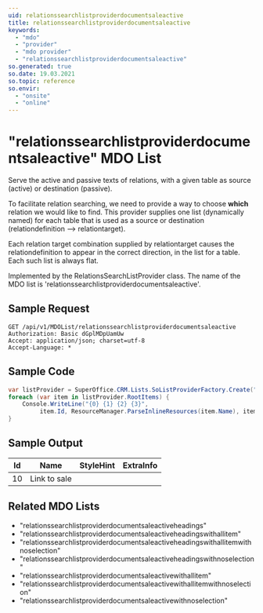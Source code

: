```yaml
---
uid: relationssearchlistproviderdocumentsaleactive
title: relationssearchlistproviderdocumentsaleactive
keywords:
  - "mdo"
  - "provider"
  - "mdo provider"
  - "relationssearchlistproviderdocumentsaleactive"
so.generated: true
so.date: 19.03.2021
so.topic: reference
so.envir:
  - "onsite"
  - "online"
---
```


# "relationssearchlistproviderdocumentsaleactive" MDO List
Serve the active and passive texts of relations, with a given table as source (active)
or destination (passive).

To facilitate relation searching, we need to provide a way to choose <b>which</b> relation we
would like to find. This provider supplies one list (dynamically named) for each table that
is used as a source or destination (relationdefinition --&gt; relationtarget).

Each relation target combination supplied by relationtarget causes the relationdefinition to
appear in the correct direction, in the list for a table. Each such list is always flat.

Implemented by the <see cref="T:SuperOffice.CRM.Lists.RelationsSearchListProvider">RelationsSearchListProvider</see> class.
The name of the MDO list is 'relationssearchlistproviderdocumentsaleactive'.




## Sample Request

```http!
GET /api/v1/MDOList/relationssearchlistproviderdocumentsaleactive
Authorization: Basic dGplMDpUamUw
Accept: application/json; charset=utf-8
Accept-Language: *

```

## Sample Code
```cs
var listProvider = SuperOffice.CRM.Lists.SoListProviderFactory.Create("relationssearchlistproviderdocumentsaleactive", forceFlatList: true);
foreach (var item in listProvider.RootItems) {
    Console.WriteLine("{0} {1} {2} {3}", 
         item.Id, ResourceManager.ParseInlineResources(item.Name), item.StyleHint, item.ExtraInfo);
}
```

## Sample Output

|Id   | Name  |StyleHint|ExtraInfo |
| --- | ----- | ------- | -------- |
|10|Link to sale|||


## Related MDO Lists

* "relationssearchlistproviderdocumentsaleactiveheadings"
* "relationssearchlistproviderdocumentsaleactiveheadingswithallitem"
* "relationssearchlistproviderdocumentsaleactiveheadingswithallitemwithnoselection"
* "relationssearchlistproviderdocumentsaleactiveheadingswithnoselection"
* "relationssearchlistproviderdocumentsaleactivewithallitem"
* "relationssearchlistproviderdocumentsaleactivewithallitemwithnoselection"
* "relationssearchlistproviderdocumentsaleactivewithnoselection"
